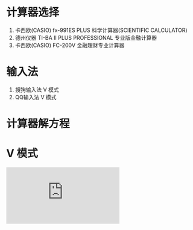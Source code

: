 # 计算器选择

1. 卡西欧(CASIO) fx-991ES PLUS 科学计算器(SCIENTIFIC CALCULATOR)
2. 德州仪器 TI-BA II PLUS PROFESSIONAL 专业版金融计算器
3. 卡西欧(CASIO) FC-200V 金融理财专业计算器

# 输入法

1. 搜狗输入法 V 模式
2. QQ输入法 V 模式

# 计算器解方程

# V 模式

![搜狗v模式帮助](https://pinyin.sogou.com/help.php?list=3&q=10)